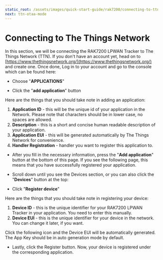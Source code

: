 ```yaml
---
static_root: /assets/images/quick-start-guide/rak7200/connecting-to-ttn
next: ttn-otaa-mode
---
```


# Connecting to The Things Network

In this section, we will be connecting the RAK7200 LPWAN Tracker to The Things Network (TTN). If you don't have an account yet, head on to [https://www.thethingsnetwork.org/](https://www.thethingsnetwork.org/) and create one. Once done, Log in to your account and go to the console which can be found here:

<rk-img
  :src="`${$frontmatter.static_root}/y9wl61hptkxuohn7qfd5.jpg`"
  width="100%"
  figure-number="1"
  caption="The Things Network Home Page"
/>

<rk-img
  :src="`${$frontmatter.static_root}/oy4hvfhzyjwp7pn57hyi.png`"
  width="100%"
  figure-number="2"
  caption="TTN Console Page"
/>

- Choose "**APPLICATIONS**"

<rk-img
  :src="`${$frontmatter.static_root}/k1o7uxmkq2n4ymqlkgfi.jpg`"
  width="100%"
  figure-number="3"
  caption="Application Page"
/>

- Click the "**add application**" button

<rk-img
  :src="`${$frontmatter.static_root}/gdntv6q1zgljk1oeoea1.png`"
  width="100%"
  figure-number="4"
  caption="Adding an Application"
/>

Here are the things that you should take note in adding an application:

1. **Application ID** - this will be the unique id of your application in the Network. Please note that characters should be in lower case, no spaces are allowed.
2. **Description** - this is a short and concise human readable description of your application.
3. **Application EUI** - this will be generated automatically by The Things Network for convenience.
4. **Handler Registration** - handler you want to register this application to.

- After you fill in the necessary information, press the "**Add application**" button at the bottom of this page. If you see the following page, this means that you have successfully registered your application.

<rk-img
  :src="`${$frontmatter.static_root}/ihs7ykl9byiugn0pettn.png`"
  width="100%"
  figure-number="5"
  caption="Application Overview"
/>

- Scroll down until you see the Devices section, or you can also click the "**Devices**" button at the top:

<rk-img
  :src="`${$frontmatter.static_root}/ngm2lhuq6ni0qld0cxr5.jpg`"
  width="100%"
  figure-number="6"
  caption="Device Section"
/>

- Click "**Register device**"

<rk-img
  :src="`${$frontmatter.static_root}/gmd2swsxj8so6bwsoe9d.png`"
  width="100%"
  figure-number="7"
  caption="Add your Device"
/>

Here are the things that you should take note in registering your device:

1. **Device ID** - this is the unique identifier for your RAK7200 LPWAN Tracker in your application. You need to enter this manually.
2. **Device EUI** - this is the unique identifier for your device in the network. You can change it later, if you want.

Click the following icon and the Device EUI will be automatically generated. The App Key should be in auto generation mode by default.

- Lastly, click the Register button. Now, your device is registered under the corresponding application.

<rk-img
  :src="`${$frontmatter.static_root}/yzjrzfna6eykkikg7p8s.png`"
  width="100%"
  figure-number="8"
  caption="Device Overview"
/>

